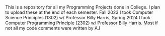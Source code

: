 This is a repository for all my Programming Projects done in College.
I plan to upload these at the end of each semester.
Fall 2023 I took Computer Science Principles (1302) w/ Professor Billy Harris, Spring 2024 I took Computer Programming Principle (2302) w/ Professor Billy Harris.
Most if not all my code comments were written by A.I

